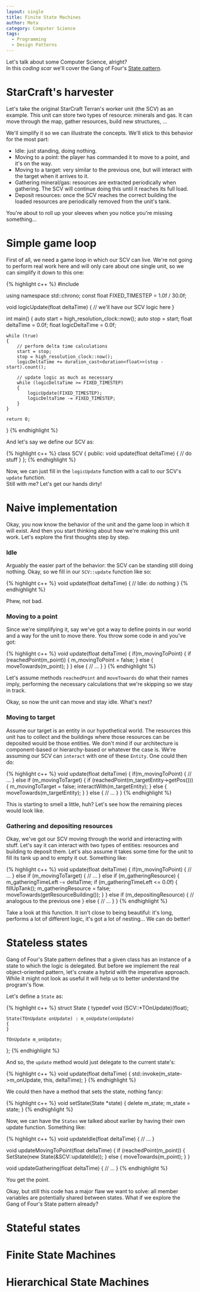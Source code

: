 ```yaml
---
layout: single
title: Finite State Machines
author: Meta
category: Computer Science
tags:
  - Programming
  - Design Patterns
---
```


Let's talk about some Computer Science, alright?  
In this _coding scar_ we'll cover the Gang of Four's [State pattern](https://en.wikipedia.org/wiki/State_pattern).

# StarCraft's harvester

Let's take the original StarCraft Terran's worker unit (the SCV) as an example. This unit can store two types of resource: minerals and gas. It can move through the map, gather resources, build new structures, ...

We'll simplify it so we can illustrate the concepts. We'll stick to this behavior for the most part:

  * Idle: just standing, doing nothing.
  * Moving to a point: the player has commanded it to move to a point, and it's on the way.
  * Moving to a target: very similar to the previous one, but will interact with the target when it arrives to it.
  * Gathering mineral/gas: resources are extracted periodically when gathering. The SCV will continue doing this until it reaches its full load.
  * Deposit resources: once the SCV reaches the correct building the loaded resources are periodically removed from the unit's tank.

You're about to roll up your sleeves when you notice you're missing something...

# Simple game loop

First of all, we need a game loop in which our SCV can live. We're not going to perform real work here and will only care about one single unit, so we can simplify it down to this one:

{% highlight c++ %}
#include <chrono>

using namespace std::chrono;
const float FIXED_TIMESTEP = 1.0f / 30.0f;

void logicUpdate(float deltaTime)
{
    // we'll have our SCV logic here
}

int main()
{
    auto start = high_resolution_clock::now();
    auto stop = start;
    float deltaTime = 0.0f;
    float logicDeltaTime = 0.0f;

    while (true)
    {
        // perform delta time calculations
        start = stop;
        stop = high_resolution_clock::now();
        logicDeltaTime += duration_cast<duration<float>>(stop - start).count();

        // update logic as much as necessary
        while (logicDeltaTime >= FIXED_TIMESTEP)
        {
            logicUpdate(FIXED_TIMESTEP);
            logicDeltaTime -= FIXED_TIMESTEP;
        }
    }

    return 0;
}
{% endhighlight %}

And let's say we define our SCV as:

{% highlight c++ %}
class SCV
{
public:
    void update(float deltaTime)
    {
        // do stuff
    }
};
{% endhighlight %}

Now, we can just fill in the `logicUpdate` function with a call to our SCV's `update` function.  
Still with me? Let's get our hands dirty!

# Naive implementation

Okay, you now know the behavior of the unit and the game loop in which it will exist. And then you start thinking about how we're making this unit work. Let's explore the first thoughts step by step.

### Idle

Arguably the easier part of the behavior: the SCV can be standing still doing nothing. Okay, so we fill in our `SCV::update` function like so:

{% highlight c++ %}
void update(float deltaTime)
{
    // Idle: do nothing
}
{% endhighlight %}

Phew, not bad.

### Moving to a point

Since we're simplifying it, say we've got a way to define points in our world and a way for the unit to move there. You throw some code in and you've got:

{% highlight c++ %}
void update(float deltaTime)
{
    if(m_movingToPoint)
    {
        if (reachedPoint(m_point))
        {
            m_movingToPoint = false;
        }
        else
        {
            moveTowards(m_point);
        }
    }
    else
    {
        // ...
    }
}
{% endhighlight %}

Let's assume methods `reachedPoint` and `moveTowards` do what their names imply, performing the necessary calculations that we're skipping so we stay in track.

Okay, so now the unit can move and stay idle. What's next?

### Moving to target

Assume our target is an entity in our hypothetical world. The resources this unit has to collect and the buildings where those resources can be deposited would be those entities. We don't mind if our architecture is component-based or hierarchy-based or whatever the case is. We're assuming our SCV can `interact` with one of these `Entity`. One could then do:

{% highlight c++ %}
void update(float deltaTime)
{
    if(m_movingToPoint)
    {
        // ...
    }
    else if (m_movingToTarget)
    {
        if (reachedPoint(m_targetEntity->getPos()))
        {
            m_movingToTarget = false;
            interactWith(m_targetEntity);
        }
        else
        {
            moveTowards(m_targetEntity);
        }
    }
    else
    {
        // ...
    }
}
{% endhighlight %}

This is starting to smell a little, huh? Let's see how the remaining pieces would look like.

### Gathering and depositing resources

Okay, we've got our SCV moving through the world and interacting with stuff. Let's say it can interact with two types of entities: resources and building to deposit them. Let's also assume it takes some time for the unit to fill its tank up and to empty it out. Something like:

{% highlight c++ %}
void update(float deltaTime)
{
    if(m_movingToPoint)
    {
        // ...
    }
    else if (m_movingToTarget)
    {
        // ...
    }
    else if (m_gatheringResource)
    {
        m_gatheringTimeLeft -= deltaTime;
        if (m_gatheringTimeLeft <= 0.0f)
        {
            fillUpTank();
            m_gatheringResource = false;
            moveTowards(getResourceBuilding());
        }
    }
    else if (m_depositingResource)
    {
        // analogous to the previous one
    }
    else
    {
        // ...
    }
}
{% endhighlight %}

Take a look at this function. It isn't close to being beautiful: it's long, performs a lot of different logic, it's got a lot of nesting... We can do better!

# Stateless states

Gang of Four's State pattern defines that a given class has an instance of a state to which the logic is delegated. But before we implement the real object-oriented pattern, let's create a hybrid with the imperative approach. While it might not look as useful it will help us to better understand the program's flow.

Let's define a `State` as:

{% highlight c++ %}
struct State
{
    typedef void (SCV::*TOnUpdate)(float);

    State(TOnUpdate onUpdate) : m_onUpdate(onUpdate)
    {
    }

    TOnUpdate m_onUpdate;
};
{% endhighlight %}

And so, the `update` method would just delegate to the current state's:

{% highlight c++ %}
void update(float deltaTime)
{
    std::invoke(m_state->m_onUpdate, this, deltaTime);
}
{% endhighlight %}

We could then have a method that sets the state, nothing fancy:

{% highlight c++ %}
void setState(State *state)
{
    delete m_state;
    m_state = state;
}
{% endhighlight %}

Now, we can have the `States` we talked about earlier by having their own update function. Something like:

{% highlight c++ %}
void updateIdle(float deltaTime)
{
    // ...
}

void updateMovingToPoint(float deltaTime)
{
    if (reachedPoint(m_point))
    {
        SetState(new State(&SCV::updateIdle));
    }
    else
    {
        moveTowards(m_point);
    }
}

void updateGathering(float deltaTime)
{
    // ...
}
{% endhighlight %}

You get the point.

Okay, but still this code has a major flaw we want to solve: all member variables are potentially shared between states. What if we explore the Gang of Four's State pattern already?

# Stateful states
# Finite State Machines
# Hierarchical State Machines